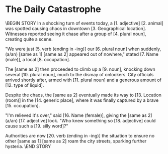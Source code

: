 # The Daily Catastrophe

\\BEGIN STORY
In a shocking turn of events today, a [1. adjective] [2. animal] was spotted causing chaos in downtown [3. Geographical location]. Witnesses reported seeing it chase after a group of [4. plural noun], creating quite a scene.

"We were just [5. verb (ending in -ing)] our [6. plural noun] when suddenly, (a/an) [same as 1] [same as 2] appeared out of nowhere," stated [7. Name (male)], a local [8. occupation]. 

The [same as 2] then proceeded to climb up a [9. noun], knocking down several [10. plural noun], much to the dismay of onlookers. City officials arrived shortly after, armed with [11. plural noun] and a generous amount of [12. type of liquid].

Despite the chaos, the [same as 2] eventually made its way to [13. Location (room)] in the [14. generic place], where it was finally captured by a brave [15. occupation].

"I'm relieved it's over," said [16. Name (female)], giving the [same as 2] (a/an) [17. adjective] look. "Who knew something so [18. adjective] could cause such a [19. silly word]?"

Authorities are now [20. verb (ending in -ing)] the situation to ensure no other [same as 1] [same as 2] roam the city streets, sparking further hysteria.
\\END STORY